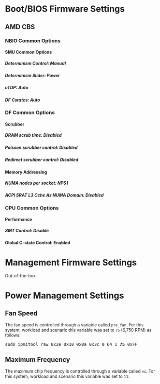 # Boot/BIOS Firmware Settings

## AMD CBS

### NBIO Common Options
#### SMU Common Options
##### Determinism Control: Manual
##### Determinism Slider: Power
##### cTDP: Auto
##### DF Cstates: Auto

### DF Common Options

#### Scrubber
##### DRAM scrub time: Disabled
##### Poisson scrubber control: Disabled
##### Redirect scrubber control: Disabled

#### Memory Addressing
##### NUMA nodes per socket: NPS1
##### ACPI SRAT L3 Cche As NUMA Domain: Disabled

### CPU Common Options
#### Performance
##### SMT Control: Disable
#### Global C-state Control: Enabled

# Management Firmware Settings

Out-of-the-box.

# Power Management Settings

## Fan Speed

The fan speed is controlled through a variable called `pre_fan`.
For this system, workload and scenario this variable was set to `75` (6,750 RPM) as follows:

<pre>
sudo ipmitool raw 0x2e 0x10 0x0a 0x3c 0 64 1 <b>75</b> 0xFF
</pre>

## Maximum Frequency

The maximum chip frequency is controlled through a variable called `vc`.
For this system, workload and scenario this variable was set to `11`.

